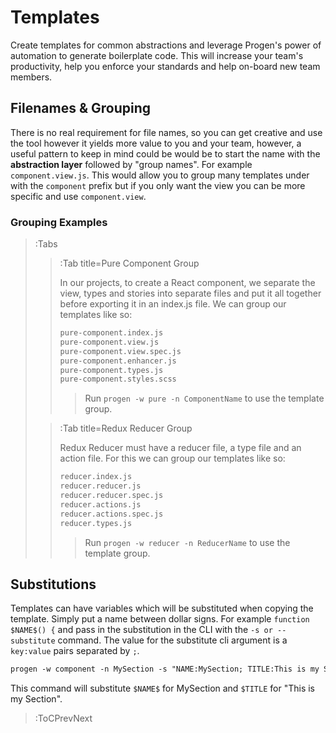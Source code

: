 # Templates

Create templates for common abstractions and leverage Progen's power of automation
to generate boilerplate code. This will increase your team's productivity, help you 
enforce your standards and help on-board new team members.

## Filenames & Grouping
There is no real requirement for file names, so you can get creative and use the 
tool however it yields more value to you and your team, however, a useful pattern 
to keep in mind could be would be to start the name with the __abstraction layer__
followed by "group names". For example `component.view.js`. This would allow you to 
group many templates under with the `component` prefix but if you only want the view 
you can be more specific and use `component.view`.

### Grouping Examples
> :Tabs
> > :Tab title=Pure Component Group
> >
> > In our projects, to create a React component, we separate the view, types and 
> > stories into separate files and put it all together before exporting it in an 
> > index.js file. We can group our templates like so:
> >
> > ```md | Pure Component Group
> > pure-component.index.js
> > pure-component.view.js
> > pure-component.view.spec.js
> > pure-component.enhancer.js
> > pure-component.types.js
> > pure-component.styles.scss
> > ```
> > > Run `progen -w pure -n ComponentName` to use the template group.
>
> > :Tab title=Redux Reducer Group
> >
> > Redux Reducer must have a reducer file, a type file and an action file. For this we can 
> > group our templates like so:
> >
> > ```md | Redux Component Group
> > reducer.index.js
> > reducer.reducer.js
> > reducer.reducer.spec.js
> > reducer.actions.js
> > reducer.actions.spec.js
> > reducer.types.js
> > ```
> > > Run `progen -w reducer -n ReducerName` to use the template group.
> > 

## Substitutions
Templates can have variables which will be substituted when copying the template. 
Simply put a name between dollar signs. For example `function $NAME$() {` and pass 
in the substitution in the CLI with the `-s or --substitute` command. The value for 
the substitute cli argument is a `key:value` pairs separated by `;`.

```md | Substitutions
progen -w component -n MySection -s "NAME:MySection; TITLE:This is my Section"
```

This command will substitute `$NAME$` for MySection and `$TITLE` for "This is my Section".

> :ToCPrevNext